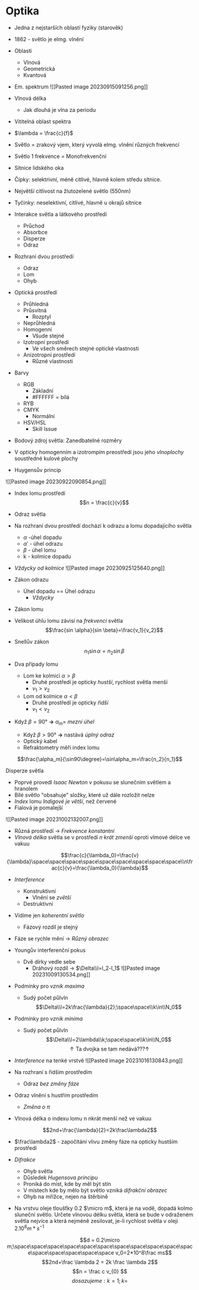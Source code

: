 # Optika
- Jedna z nejstarších oblastí fyziky (starověk)
- 1862 - světlo je elmg. vlnění
- Oblasti
	- Vlnová
	- Geometrická
	- Kvantová
- Em. spektrum
![[Pasted image 20230915091256.png]]
- Vlnová délka
	- Jak dlouhá je vlna za periodu
- Vititelná oblast spektra
- $\lambda = \frac{c}{f}$ 
- Světlo = zrakový vjem, který vyvolá elmg. vlnění různých frekvencí
- Světlo 1 frekvence = Monofrekvenční
- Sítnice lidského oka
- Čípky: selektrivní, méně citlivé, hlavně kolem středu sítnice.
- Největší citlivost na žlutozelené světlo (550nm)
- Tyčinky: neselektivní, citlivé, hlavně u okrajů sítnice
- Interakce světla a látkového prostředí
	- Průchod
	- Absorbce
	- Disperze
	- Odraz
- Rozhraní dvou prostředí
	- Odraz
	- Lom
	- Ohyb
- Optická prostředí
	- Průhledná
	- Průsvitná
		- Rozptyl
	- Neprůhledná
	- Homogenní
		- Všude stejné
	- Izotropní prostředí
		- Ve všech směrech stejné optické vlastnosti
	- Anizotropní prostředí
		- Různé vlastnosti
- Barvy
	- RGB
		- Základní
		- #FFFFFF = bílá
	- RYB
	- CMYK
		- Normální
	- HSV/HSL
		- Skill Issue

- Bodový zdroj světla: Zanedbatelné rozměry
- V opticky homogenním a izotrompím preostředí jsou jeho *vlnoplochy* soustředné kulové plochy
- Huygensův princip

![[Pasted image 20230922090854.png]]

- Index lomu prostředí
$$n = \frac{c}{v}$$
- Odraz světla
- Na rozhraní dvou prostředí dochází k odrazu a lomu dopadajícího světla
	- $\alpha$ -úhel dopadu
	- $\alpha'$ - úhel odrazu
	- $\beta$ - úhel lomu
	- k - kolmice dopadu
- *Vždycky od kolmice*
![[Pasted image 20230925125640.png]]
- Zákon odrazu
	- Úhel dopadu == Úhel odrazu
		- *Vždycky*
- Zákon lomu
- Velikost úhlu lomu závisí na *frekvenci* světla
$$\frac{sin \alpha}{sin \beta}=\frac{v_1}{v_2}$$
- Snellův zákon
$$n_1\sin\alpha=n_2\sin\beta$$
- Dva případy lomu
	- Lom ke kolmici $\alpha>\beta$
		- Druhé prostředí je opticky *hustší*, rychlost světla menší
		- $v_1 > v_2$
	- Lom od kolmice $\alpha<\beta$
		- Druhé prostředí je opticky *řidší*
		- $v_1 < v_2$ 

- Když $\beta=90°$ **->** $\alpha_m =$ *mezní úhel*
	- Když $\beta>90°$ **->** nastává *úplný odraz*
	- Optický kabel
	- Refraktometry měří index lomu

$$\frac{\alpha_m}{\sin90\degree}=\sin\alpha_m=\frac{n_2}{n_1}$$

Disperze světla
- Poprvé provedl *Isaac Newton* v pokusu se slunečním světlem a hranolem
- Bílé světlo "obsahuje" složky, které už dále rozložit nelze
- *Index* lomu *Indigové je větší*, než červené
- Fialová je pomalejší

![[Pasted image 20231002132007.png]]

- Různá prostředí -> *Frekvence konstantní*
- *Vlnová délka* světla se v prostředí *n krát zmenší* oproti vlmové délce ve vakuu

$$\frac{c}{\lambda_0}=\frac{v}{\lambda}\space\space\space\space\space\space\space\space\space\\n\frac{c}{v}=\frac{\lambda_0}{\lambda}$$
- *Interference*
	- Konstruktivní
		- Vlnění se *zvětší*
	- Destruktivní
- Vidíme jen *koherentní světlo*
	- Fázový rozdíl je stejný
- Fáze se rychle mění -> *Různý obrazec*
- Youngův interferenční pokus
	- Dvě dírky vedle sebe
		- Dráhový rozdíl -> $\Delta\\l=l_2-l_1$
![[Pasted image 20231009130534.png]]
- Podmínky pro *vznik maxima*
	- Sudý počet půlvln
$$\Delta\\l=2k\frac{\lambda}{2};\space\space\\k\in\\N_0$$
- Podmínky pro *vznik minima*
	- Sudý počet půlvln
$$\Delta\\l=2\lambda\\k;\space\space\\k\in\\N_0$$
$$\uparrow\text{Ta dvojka se tam nedává???}\uparrow$$

- *Interference* na tenké vrstvě
![[Pasted image 20231016130843.png]]
- Na rozhraní s řidším prostředím
	- Odraz *bez změny fáze*
- Odraz vlnění s hustřím prostředím
	- *Změna o $\pi$*
- Vlnová délka o indexu lomu n nkrát menší než ve vakuu

$$2nd+\frac{\lambda}{2}=2k\frac\lambda2$$
- $\frac\lambda2$ - započítání vlivu změny fáze na opticky hustším prostředí

- *Difrakce*
	- Ohyb světla
	- Důsledek *Hugensova principu*
	- Proniká do míst, kde by měl být stín
	- V místech kde by mělo být světlo vzniká *difrakční obrazec*
	- Ohyb na mřížce, nejen na štěrbině

- Na vrstvu oleje tloušťky 0.2 $\micro m$, která je na vodě, dopadá kolmo sluneční světlo. Určete vlnovou délku světla, která se bude v odraženém světla nejvíce a která nejméně zesilovat, je-li rychlost světla v oleji $2.10^8 m*s^{-1}$

$$d = 0.2\micro m;\space\space\space\space\space\space\space\space\space\space\space\space\space\space\space\space v_0=2*10^8\frac ms$$$$2nd+\frac \lambda 2 = 2k \frac \lambda 2$$
$$n = \frac c v_{0} $$
$$dosazujeme: k=1; k=$$




